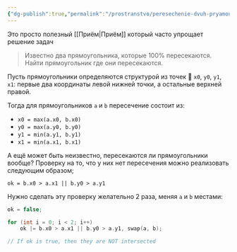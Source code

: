 ```yaml
---
{"dg-publish":true,"permalink":"/prostranstvo/peresechenie-dvuh-pryamougolnikov/"}
---
```



Это просто полезный [[Приём\|Приём]] который часто упрощает решение задач

> Известно два прямоугольника, которые 100% пересекаются.  Найти прямоугольник где они пересекаются.

Пусть прямоугольники определяются структурой из точек 📐 `x0`,  `y0`, `y1`, `x1`: первые два координаты левой нижней точки, а остальные верхней правой.

Тогда для прямоугольников `a` и `b` пересечение состоит из:
- `x0 = max(a.x0, b.x0)`
- `y0 = max(a.y0, b.y0)`
- `y1 = min(a.y1, b.y1)`
- `x1 = min(a.x1, b.x1)`
<style> .container {font-family: sans-serif; text-align: center;} .button-wrapper button {z-index: 1;height: 40px; width: 100px; margin: 10px;padding: 5px;} .excalidraw .App-menu_top .buttonList { display: flex;} .excalidraw-wrapper { height: 800px; margin: 50px; position: relative;} :root[dir="ltr"] .excalidraw .layer-ui__wrapper .zen-mode-transition.App-menu_bottom--transition-left {transform: none;} </style><script src="https://cdn.jsdelivr.net/npm/react@17/umd/react.production.min.js"></script><script src="https://cdn.jsdelivr.net/npm/react-dom@17/umd/react-dom.production.min.js"></script><script type="text/javascript" src="https://cdn.jsdelivr.net/npm/@excalidraw/excalidraw@0/dist/excalidraw.production.min.js"></script><div id="Drawing_2024-03-21_1843.02.excalidraw.md1"></div><script>(function(){const InitialData={"type":"excalidraw","version":2,"source":"https://github.com/zsviczian/obsidian-excalidraw-plugin/releases/tag/2.0.26","elements":[{"type":"rectangle","version":133,"versionNonce":1630437835,"isDeleted":false,"id":"XmC07Wv0UzwSMkQ56bQ8d","fillStyle":"solid","strokeWidth":2,"strokeStyle":"solid","roughness":0,"opacity":100,"angle":0,"x":-145.80656484679295,"y":-35.42424170186388,"strokeColor":"#1971c2","backgroundColor":"transparent","width":131.07854028213407,"height":331.85760595397113,"seed":1761408587,"groupIds":[],"frameId":null,"roundness":null,"boundElements":[],"updated":1712006145261,"link":null,"locked":false},{"type":"rectangle","version":255,"versionNonce":1414088156,"isDeleted":false,"id":"mL0jsSdReT7NBnoCFgm9X","fillStyle":"solid","strokeWidth":2,"strokeStyle":"solid","roughness":0,"opacity":100,"angle":0,"x":-52.50758553173941,"y":-123.90961915374265,"strokeColor":"#f08c00","backgroundColor":"transparent","width":226.68893665036936,"height":243.69055737258208,"seed":1780668395,"groupIds":[],"frameId":null,"roundness":null,"boundElements":[],"updated":1711751742273,"link":null,"locked":false},{"type":"freedraw","version":23,"versionNonce":1681626596,"isDeleted":false,"id":"Bogo37x5PsysW95vnspVE","fillStyle":"solid","strokeWidth":0.5,"strokeStyle":"solid","roughness":0,"opacity":100,"angle":0,"x":-54.93725498782342,"y":216.91195366117898,"strokeColor":"#f08c00","backgroundColor":"transparent","width":0.0001,"height":0.0001,"seed":998589835,"groupIds":[],"frameId":null,"roundness":null,"boundElements":[],"updated":1711751742273,"link":null,"locked":false,"points":[[0,0],[0.0001,0.0001]],"lastCommittedPoint":null,"simulatePressure":false,"pressures":[1,0]},{"type":"freedraw","version":29,"versionNonce":729584996,"isDeleted":false,"id":"paRH2u7s3iYmghTinCo0Q","fillStyle":"solid","strokeWidth":0.5,"strokeStyle":"solid","roughness":0,"opacity":100,"angle":0,"x":-165.57206255616006,"y":333.4283661994996,"strokeColor":"#1971c2","backgroundColor":"transparent","width":0.5108986508193425,"height":20.818976776091176,"seed":1979191013,"groupIds":[],"frameId":null,"roundness":null,"boundElements":[],"updated":1711751742273,"link":null,"locked":false,"points":[[0,0],[0,1.298207141378498],[-0.25545517213612356,6.787675220155506],[-0.30954908526905456,11.65748384265521],[-0.5108986508193425,16.078357421272585],[-0.5108986508193425,19.48115221627461],[-0.5108986508193425,20.818976776091176],[-0.5108986508193425,20.691237496570125]],"lastCommittedPoint":null,"simulatePressure":false,"pressures":[1,1,1,1,1,1,1,0]},{"type":"freedraw","version":30,"versionNonce":1212998364,"isDeleted":false,"id":"cdv2dr_jdrU679mT7p51t","fillStyle":"solid","strokeWidth":0.5,"strokeStyle":"solid","roughness":0,"opacity":100,"angle":0,"x":-168.63743107417045,"y":328.5748816372536,"strokeColor":"#1971c2","backgroundColor":"transparent","width":17.114970327740394,"height":26.438826854745457,"seed":1739363653,"groupIds":[],"frameId":null,"roundness":null,"boundElements":[],"updated":1711751742273,"link":null,"locked":false,"points":[[0,0],[4.331348503186007,-6.241590969548611],[8.230156183460934,-11.117947925674343],[11.928362679171386,-16.123868339974024],[14.432772874481316,-20.435805711339754],[16.42284654381814,-24.506577310017747],[17.114970327740394,-26.250351780842152],[17.114970327740394,-26.438826854745457],[17.114970327740394,-26.311110962130215]],"lastCommittedPoint":null,"simulatePressure":false,"pressures":[1,1,1,1,1,1,1,1,0]},{"type":"freedraw","version":32,"versionNonce":1502365924,"isDeleted":false,"id":"eFGouFWzfv3SM-a6SF6Kb","fillStyle":"solid","strokeWidth":0.5,"strokeStyle":"solid","roughness":0,"opacity":100,"angle":0,"x":-178.59987875770423,"y":314.2698129619346,"strokeColor":"#1971c2","backgroundColor":"transparent","width":16.604071676921023,"height":28.354658791596194,"seed":8762117,"groupIds":[],"frameId":null,"roundness":null,"boundElements":[],"updated":1711751742273,"link":null,"locked":false,"points":[[0,0],[0.9471462983009644,2.1497711556438617],[4.089481123324077,8.603902325171816],[7.065944318906986,13.963058564789094],[10.090163576148939,18.009040043311074],[11.807113266012038,20.804289799243975],[13.414191272391122,23.183486500860226],[14.513457699517431,25.19522813842775],[15.815792629770925,27.52250590915105],[16.604071676921023,28.354658791596194],[16.604071676921023,28.354658791596194]],"lastCommittedPoint":null,"simulatePressure":false,"pressures":[1,1,1,1,1,1,1,1,1,1,0]},{"type":"freedraw","version":46,"versionNonce":182724444,"isDeleted":false,"id":"E7fhbC_HGFr4Kf7c15P07","fillStyle":"solid","strokeWidth":0.5,"strokeStyle":"solid","roughness":0,"opacity":100,"angle":0,"x":-140.2827722825743,"y":351.82057730756196,"strokeColor":"#1971c2","backgroundColor":"transparent","width":16.859526849057147,"height":25.800200617857968,"seed":825291653,"groupIds":[],"frameId":null,"roundness":null,"boundElements":[],"updated":1711751742273,"link":null,"locked":false,"points":[[0,0],[0,1.3197230947214393],[-0.25545517213612356,6.501325945447547],[-0.25545517213612356,10.77271042214295],[0.39094721093232465,14.320597580775257],[1.3375556103997042,15.995661322337014],[3.381150213677188,16.604095063826776],[5.976254829708864,16.604095063826776],[8.652091044588303,14.33818453394258],[10.217891162217029,11.445972666531475],[11.02090396002589,8.027695739884734],[11.49513194253899,4.423446138256168],[11.750575421222209,0.6753670659111322],[11.750575421222209,-2.740524396343176],[11.750575421222209,-5.333851607533461],[11.750575421222209,-7.057466565551749],[11.148935575869473,-8.26507283383171],[8.869261851917429,-9.196105554031192],[6.416957682746812,-9.196105554031192],[3.046483591570791,-9.183523398706711],[-0.3628127632457847,-7.81146040878798],[-3.693821450871525,-6.0131944474319425],[-4.981223841766877,-5.364394906518214],[-5.108951427834938,-5.108963121287843],[-5.108951427834938,-5.108963121287843]],"lastCommittedPoint":null,"simulatePressure":false,"pressures":[1,1,1,1,1,1,1,1,1,1,1,1,1,1,1,1,1,1,1,1,1,1,1,1,0]},{"type":"freedraw","version":47,"versionNonce":176592092,"isDeleted":false,"id":"Qg6n-YaBJ5DZXL50g1-tJ","fillStyle":"solid","strokeWidth":0.5,"strokeStyle":"solid","roughness":0,"opacity":100,"angle":0,"x":-45.031970268620526,"y":113.36587306696315,"strokeColor":"#2f9e44","backgroundColor":"transparent","width":22.11811868653411,"height":16.655750323246664,"seed":1769560773,"groupIds":[],"frameId":null,"roundness":null,"boundElements":[],"updated":1711751742273,"link":null,"locked":false,"points":[[0,0],[0.615022428266208,-0.4836573399303461],[2.0418054323531365,-1.5832758108207372],[3.204349776836793,-2.2449833263355714],[4.658855253929474,-3.0228030361962794],[5.820555175902534,-3.8952964465657516],[7.243694045951003,-5.010786781344692],[8.6221359108753,-6.4666039827256725],[9.896160423311713,-7.642146695078807],[10.970577391312936,-8.642361059745681],[11.916564254073393,-9.377123419842604],[12.708038193947715,-9.980672359724494],[13.532424116043423,-10.627549192504631],[14.356330438946216,-11.222186605502827],[15.09075257055585,-11.845698349397438],[15.657831476084326,-12.408346086314467],[16.285290690259075,-12.882501623431367],[16.748677790796627,-13.16680146636898],[17.11719033304376,-13.44576423110854],[18.03050296361009,-14.058888758295097],[18.48659359779392,-14.327529892541008],[18.94284409837539,-14.644590049579165],[19.399553702457766,-14.832650321138829],[19.764901709859345,-15.108464947586441],[20.013764501320587,-15.267773862401711],[20.322118088395086,-15.402094429524666],[20.59760478377062,-15.670735563770577],[20.876788901983822,-15.849826920508917],[21.242555021502305,-16.138373470829947],[21.521960493189162,-16.328237363286036],[21.886644440169782,-16.566200545739093],[22.073343797780325,-16.655750323246664],[22.11811868653411,-16.655750323246664],[22.11811868653411,-16.655750323246664]],"lastCommittedPoint":null,"simulatePressure":false,"pressures":[1,1,1,1,1,1,1,1,1,1,1,1,1,1,1,1,1,1,1,1,1,1,1,1,1,1,1,1,1,1,1,1,1,0]},{"type":"freedraw","version":53,"versionNonce":914274020,"isDeleted":false,"id":"mOiiyyFfCdxkwbEZF2Z4y","fillStyle":"solid","strokeWidth":0.5,"strokeStyle":"solid","roughness":0,"opacity":100,"angle":0,"x":-44.40514232175953,"y":95.90419934097874,"strokeColor":"#2f9e44","backgroundColor":"transparent","width":19.92421882295141,"height":18.446688485460484,"seed":1449615589,"groupIds":[],"frameId":null,"roundness":null,"boundElements":[],"updated":1711751742273,"link":null,"locked":false,"points":[[0,0],[0.9015112111099413,-0.9910650877559135],[1.8674157873607058,-2.046511243237447],[2.552185055519402,-2.7984899846184277],[3.451687688812868,-3.5615609945124476],[4.029617013688707,-4.1639375808116625],[4.746884251090286,-5.015082678388893],[5.4693491959843,-5.648448750999435],[6.0283405014476585,-6.103543294551827],[6.649983038231433,-6.649983038231426],[7.319671576212961,-7.352845903292007],[8.225941887006428,-8.094716169376198],[9.19456419201704,-8.875815189957677],[10.111803797171497,-9.459803041390145],[10.881540006105482,-10.007669285233277],[11.523399493482835,-10.46291139776811],[12.083280311979209,-10.913603466677856],[12.542990485371092,-11.196583387050367],[12.993744041356862,-11.650538370127293],[13.452191680121253,-12.198519389845643],[13.91016381883113,-12.746049504339894],[14.402999129641252,-13.328438691795995],[14.911419364651856,-14.019610814136996],[15.425451320133384,-14.619527917395644],[15.825264883210309,-15.019341480472562],[16.192371420985907,-15.386452117386554],[16.468833711300867,-15.581185786262992],[16.837362650101596,-15.941901767271489],[17.204096166282703,-16.3196865605816],[17.48284577582541,-16.497826917210915],[17.819860538599485,-16.71563053700801],[18.017648065584652,-16.943083528600994],[18.202047806552244,-17.013941235000146],[18.339643585257576,-17.103482814230915],[18.509741432344192,-17.345627117852956],[18.78961010667036,-17.53595011380996],[19.069946082774237,-17.812699343812994],[19.789898255828454,-18.411173550354476],[19.92421882295141,-18.446688485460484],[19.879443934197624,-18.446688485460484]],"lastCommittedPoint":null,"simulatePressure":false,"pressures":[1,1,1,1,1,1,1,1,1,1,1,1,1,1,1,1,1,1,1,1,1,1,1,1,1,1,1,1,1,1,1,1,1,1,1,1,1,1,1,0]},{"type":"freedraw","version":50,"versionNonce":2132253020,"isDeleted":false,"id":"gmR9LPlQxBtZckWeVesL3","fillStyle":"solid","strokeWidth":0.5,"strokeStyle":"solid","roughness":0,"opacity":100,"angle":0,"x":-42.88284119465322,"y":77.90524334650252,"strokeColor":"#2f9e44","backgroundColor":"transparent","width":19.700348478320883,"height":17.1930325917385,"seed":1502630725,"groupIds":[],"frameId":null,"roundness":null,"boundElements":[],"updated":1711751742273,"link":null,"locked":false,"points":[[0,0],[0.8297803882313843,-1.5178043722804517],[2.0092705708646434,-2.9476658293065157],[3.1592100647653254,-4.054679145872242],[4.027669922948249,-4.774545237020035],[5.05940666191858,-5.641463819164201],[6.481561738750813,-6.750206972135132],[7.8614669960842605,-7.6021636991157635],[8.88318134166422,-8.518985192153323],[9.696417607309293,-9.146464902020071],[10.160931970907114,-9.581531055345337],[10.715594586219055,-9.909675282619716],[11.361487625782956,-10.337182624733586],[12.096545123844741,-10.883810928779624],[12.915278334085514,-11.427504249730575],[13.584925880683038,-11.793983619330817],[14.224243902251793,-12.150920194733601],[14.679252363897767,-12.44058171069969],[15.04766242768487,-12.894774443803868],[15.593679960109164,-13.265459529403515],[15.981462551979241,-13.653242121273593],[16.4165000113357,-14.088279580630058],[16.69518813380239,-14.546063158973489],[16.97237597161432,-14.864812161032845],[17.249658089609476,-15.100533114780575],[17.461673725984404,-15.467750329292997],[17.768199097332072,-15.708619800872349],[18.07601979641445,-16.022679388601],[18.36032373849047,-16.29756351063159],[18.72704905639477,-16.65575032324667],[19.09392604241991,-16.834845779123413],[19.311852636369032,-17.07318198317096],[19.431707344074972,-17.14131376253347],[19.536579700925365,-17.1930325917385],[19.62464968947019,-17.1930325917385],[19.700348478320883,-17.1930325917385],[19.700348478320883,-17.1930325917385]],"lastCommittedPoint":null,"simulatePressure":false,"pressures":[1,1,1,1,1,1,1,1,1,1,1,1,1,1,1,1,1,1,1,1,1,1,1,1,1,1,1,1,1,1,1,1,1,1,1,1,0]},{"type":"freedraw","version":42,"versionNonce":1389247076,"isDeleted":false,"id":"cwPfiGdaXbgY9cz_h06cB","fillStyle":"solid","strokeWidth":0.5,"strokeStyle":"solid","roughness":0,"opacity":100,"angle":0,"x":-42.417395170649485,"y":55.95658514180957,"strokeColor":"#2f9e44","backgroundColor":"transparent","width":19.706106092856444,"height":21.184057445351414,"seed":628989733,"groupIds":[],"frameId":null,"roundness":null,"boundElements":[],"updated":1711751742273,"link":null,"locked":false,"points":[[0,0],[0.49657232428438647,-1.696929779588345],[1.5029581282945799,-3.428189912554757],[3.0176432166394704,-5.337248801360943],[4.733123500615093,-7.624560142251539],[6.0145065178051595,-9.015132755602366],[7.644579738337413,-10.632847564389323],[8.971092221567261,-11.804950778033572],[9.981563131441135,-12.937452949661804],[10.84857208223795,-13.512756990899362],[11.58819531864205,-14.0988085977215],[12.424649739461614,-14.779577958796182],[13.337542032301442,-15.3081416878332],[14.348979449871777,-16.178823367876532],[15.505122399755265,-17.05344839932141],[16.425031538471345,-17.92968427692705],[17.142618399396298,-18.550169331281523],[18.015774339142553,-19.283825993506184],[18.312221579799072,-19.70609964947181],[18.59346887608268,-20.001052024891123],[18.761377036495404,-20.128373305437407],[18.87524452990702,-20.28280834856156],[19.06854606919792,-20.550646961403004],[19.16329604037368,-20.71162848332446],[19.308014459456132,-20.85632112886836],[19.53577521981795,-20.97292061736863],[19.706106092856444,-21.09940425791129],[19.706106092856444,-21.184057445351414],[19.706106092856444,-21.11368279828025]],"lastCommittedPoint":null,"simulatePressure":false,"pressures":[1,1,1,1,1,1,1,1,1,1,1,1,1,1,1,1,1,1,1,1,1,1,1,1,1,1,1,1,0]},{"type":"freedraw","version":42,"versionNonce":873729500,"isDeleted":false,"id":"MICa-0ZknZhrMVE73ngSV","fillStyle":"solid","strokeWidth":0.5,"strokeStyle":"solid","roughness":0,"opacity":100,"angle":0,"x":-43.12118030166906,"y":31.88698675177008,"strokeColor":"#2f9e44","backgroundColor":"transparent","width":20.9729206173686,"height":21.16046177078863,"seed":175235173,"groupIds":[],"frameId":null,"roundness":null,"boundElements":[],"updated":1711751742273,"link":null,"locked":false,"points":[[0,0],[1.4073189700380766,-1.6888111149381189],[2.8399346681846964,-3.402957618292646],[4.279831390977932,-4.983597191843586],[5.863615336234673,-6.708143318011935],[7.296959136845956,-8.28223641276557],[8.590165764855968,-9.647821580470747],[9.468534402778445,-10.683853397223515],[10.342643963451877,-11.927697255483281],[11.355853311799038,-12.926937345924358],[12.23324255525577,-14.050405892283038],[13.230343441995345,-14.919438065857747],[14.229190485973191,-15.91827866645096],[14.984844863369162,-16.782439641235555],[15.854502045254264,-17.498789372309048],[16.81002377089237,-18.358349770458517],[17.668082860420014,-19.00825531909308],[18.24638951890124,-19.513210486798044],[18.7207966000136,-20.08959701665563],[19.143070255979197,-20.386005597004285],[19.485677904218377,-20.61173024781891],[19.572012815050343,-20.832158436456965],[19.846861830383418,-20.911682689721246],[20.057998658366216,-20.9729206173686],[20.26913548634903,-21.16046177078863],[20.425174932249277,-21.113682798280223],[20.872887070785566,-21.022934168967794],[20.9729206173686,-20.9729206173686],[20.9729206173686,-20.9729206173686]],"lastCommittedPoint":null,"simulatePressure":false,"pressures":[1,1,1,1,1,1,1,1,1,1,1,1,1,1,1,1,1,1,1,1,1,1,1,1,1,1,1,1,0]},{"type":"freedraw","version":42,"versionNonce":1365331428,"isDeleted":false,"id":"EVPbBZNBOEKMRNPUkbYig","fillStyle":"solid","strokeWidth":0.5,"strokeStyle":"solid","roughness":0,"opacity":100,"angle":0,"x":-42.55815090817646,"y":12.321649283209936,"strokeColor":"#2f9e44","backgroundColor":"transparent","width":20.691409142314626,"height":19.846861830383432,"seed":1389654437,"groupIds":[],"frameId":null,"roundness":null,"boundElements":[],"updated":1711751742273,"link":null,"locked":false,"points":[[0,0],[0.030792935209035477,-0.2331216563848244],[0.5195623206907101,-1.6456275510605423],[1.3905919435047736,-3.2204551916634756],[2.5483843998568716,-4.674482256978877],[3.6951264515461872,-5.894588686213723],[5.238336403705759,-7.668040101822683],[6.820934766188188,-9.379970080860005],[8.147324825109806,-10.830040908004591],[9.15960632606837,-11.979927331399693],[10.030751929806001,-12.845918227422914],[11.18728792615272,-13.72092986194636],[12.339010714171096,-14.40383842672253],[13.49075283234339,-15.261233847631942],[14.42712481882242,-15.97545726177323],[15.370462104100568,-16.69372712147033],[16.288844160656254,-17.4149093910261],[17.005999314810126,-17.735493550555404],[17.585755734836013,-18.28954730924025],[18.017011468994014,-18.574615532617187],[18.43928512495961,-18.877544818224592],[18.73620917607971,-19.15848927542997],[19.187213884168585,-19.42458817441782],[19.760217637088587,-19.760211193703967],[20.23207313788231,-19.846861830383432],[20.437803966149616,-19.846861830383432],[20.55065340478764,-19.846861830383432],[20.691409142314626,-19.846861830383432],[20.691409142314626,-19.846861830383432]],"lastCommittedPoint":null,"simulatePressure":false,"pressures":[1,1,1,1,1,1,1,1,1,1,1,1,1,1,1,1,1,1,1,1,1,1,1,1,1,1,1,1,0]},{"type":"freedraw","version":31,"versionNonce":1787687516,"isDeleted":false,"id":"jfQFV-QenyZqIh-d6Godp","fillStyle":"solid","strokeWidth":0.5,"strokeStyle":"solid","roughness":0,"opacity":100,"angle":0,"x":-45.232548581497085,"y":-5.413844267345468,"strokeColor":"#2f9e44","backgroundColor":"transparent","width":22.169366938194244,"height":17.59474425641305,"seed":1102664421,"groupIds":[],"frameId":null,"roundness":null,"boundElements":[],"updated":1711751742274,"link":null,"locked":false,"points":[[0,0],[0.511095713269782,-1.8223438182802738],[2.3382398531091155,-4.449621019706413],[4.931463766696837,-7.252725301271553],[7.698349783183502,-9.831393608950677],[9.931092099532279,-11.660876697415418],[12.17259741899558,-13.463864588228034],[13.899411616558297,-14.603209634347152],[15.33653124057038,-15.477293421482003],[16.94026390468194,-16.079285961910998],[18.35666804706669,-16.638507315079565],[19.50604544307501,-16.972416394050654],[20.522476483743674,-17.369509302831304],[21.395194273334212,-17.525233022884052],[21.887849019755635,-17.59474425641305],[22.084017865212672,-17.59474425641305],[22.169366938194244,-17.59474425641305],[22.098985847738433,-17.59474425641305]],"lastCommittedPoint":null,"simulatePressure":false,"pressures":[1,1,1,1,1,1,1,1,1,1,1,1,1,1,1,1,1,0]},{"type":"freedraw","version":31,"versionNonce":1128657252,"isDeleted":false,"id":"c9tfz66PZAd9tdHAdIxOh","fillStyle":"solid","strokeWidth":0.5,"strokeStyle":"solid","roughness":0,"opacity":100,"angle":0,"x":-48.04770843572932,"y":-18.64508978319084,"strokeColor":"#2f9e44","backgroundColor":"transparent","width":12.808965416495127,"height":9.571538349681916,"seed":622163717,"groupIds":[],"frameId":null,"roundness":null,"boundElements":[],"updated":1711751742274,"link":null,"locked":false,"points":[[0,0],[1.3880919102632703,-1.850784918094618],[3.061413128519561,-3.1494233193587036],[4.687330365957067,-4.06326278974106],[6.4272504078837045,-5.145235938998638],[7.5824461802246645,-5.94643215905154],[8.799582209139075,-6.863048728215034],[9.696262946217047,-7.725656847300655],[10.275323480701488,-8.300458304536065],[10.416085661613124,-8.449815960561494],[10.611584395067297,-8.445473119312098],[10.697597136667099,-8.689490539128272],[10.957884102706927,-8.966047051391769],[11.211031798562288,-9.149264693716319],[11.392078020262147,-9.149264693716319],[12.204305314823912,-9.290020431243306],[12.808965416495127,-9.571538349681916],[12.808965416495127,-9.571538349681916]],"lastCommittedPoint":null,"simulatePressure":false,"pressures":[1,1,1,1,1,1,1,1,1,1,1,1,1,1,1,1,1,0]},{"type":"freedraw","version":19,"versionNonce":1874169700,"isDeleted":false,"id":"DphDPsao7k-l8jtYeWpNu","fillStyle":"solid","strokeWidth":0.5,"strokeStyle":"solid","roughness":0,"opacity":100,"angle":0,"x":-166.30024456692314,"y":256.3531601013566,"strokeColor":"#1971c2","backgroundColor":"transparent","width":6.624621746781941,"height":31.20347609081574,"seed":1970735068,"groupIds":[],"frameId":null,"roundness":null,"boundElements":[],"updated":1711751747109,"link":null,"locked":false,"points":[[0,0],[-5.0520890692996545,15.930228500772046],[-5.442110439962846,18.072889705367402],[-5.782714513927175,20.191048219664026],[-6.348596261848115,25.010845669367143],[-6.413495159871559,25.689804704840583],[-6.514211805517675,26.303276661477128],[-6.514211805517675,26.88354262074097],[-6.535197414625912,27.644561408625805],[-6.569416776149808,28.319482150050362],[-6.569416776149808,29.029206011400163],[-6.569416776149808,29.28001490236261],[-6.569416776149808,29.629885825060967],[-6.569416776149808,30.082114108306143],[-6.624621746781941,30.640808804740914],[-6.624621746781941,31.033695898465055],[-6.624621746781941,31.20347609081574],[-6.624621746781941,31.190926548734126]],"lastCommittedPoint":null,"simulatePressure":false,"pressures":[1,1,1,1,1,1,1,1,1,1,1,1,1,1,1,1,1,0]},{"type":"freedraw","version":25,"versionNonce":1626183396,"isDeleted":false,"id":"RqGMbWf20O71jTLPmcHJg","fillStyle":"solid","strokeWidth":0.5,"strokeStyle":"solid","roughness":0,"opacity":100,"angle":0,"x":-174.1393807217972,"y":259.6102666358886,"strokeColor":"#1971c2","backgroundColor":"transparent","width":13.580474580903001,"height":26.664102530797322,"seed":501943644,"groupIds":[],"frameId":null,"roundness":null,"boundElements":[],"updated":1711751747915,"link":null,"locked":false,"points":[[0,0],[0.12557818310065727,1.046774843053356],[0.7563777822398947,2.532252969508704],[1.7798187153433958,4.1947135023567625],[3.0541203448086094,5.814380248331929],[4.592063441694307,7.487820998728296],[6.011255928036547,9.184541326582575],[7.134194816357478,10.446510743933743],[8.573743033965883,12.091294263720783],[9.83399276477121,13.523195498981408],[10.854185120277862,15.028544154914812],[11.763084315640356,16.57250678648404],[12.53986837099933,18.870569026272506],[13.094267009935379,21.228685095708215],[13.427069948900481,22.94042140806698],[13.580474580903001,24.304889703153094],[13.580474580903001,25.08689852255833],[13.580474580903001,25.330929751043357],[13.580474580903001,25.36677908732412],[13.580474580903001,25.6641016455348],[13.580474580903001,26.05703422692659],[13.580474580903001,26.4481523557983],[13.580474580903001,26.664102530797322],[13.580474580903001,26.608895664845704]],"lastCommittedPoint":null,"simulatePressure":false,"pressures":[1,1,1,1,1,1,1,1,1,1,1,1,1,1,1,1,1,1,1,1,1,1,1,0]},{"type":"freedraw","version":44,"versionNonce":2038059236,"isDeleted":false,"id":"kyd0Zp6Nl1W3Euem7vIlC","fillStyle":"solid","strokeWidth":0.5,"strokeStyle":"solid","roughness":0,"opacity":100,"angle":0,"x":-155.53523296485614,"y":279.09769392294373,"strokeColor":"#1971c2","backgroundColor":"transparent","width":5.520517279954078,"height":11.096241425859773,"seed":966733276,"groupIds":[],"frameId":null,"roundness":null,"boundElements":[],"updated":1711751749055,"link":null,"locked":false,"points":[[0,0],[-0.11041120481058897,2.7739744353149263],[-0.11041120481058897,4.071222066008772],[-0.04438080105475706,4.780122095155832],[0.16561554366953146,5.2821088326070935],[0.3559763785318921,5.655673775957439],[0.5643705465184325,5.885512852140721],[0.7960569274261502,5.906957760337434],[1.3817131753046112,5.906957760337434],[2.3389960864736565,5.389732654228794],[3.0758811395861017,4.437225948161313],[3.5927221276124612,3.634767895061998],[3.923121801470927,2.9668623628236332],[4.195592930597684,2.2238162578394167],[4.320835642149547,1.4056851761476423],[4.492799242546653,0.7093245807116091],[4.662316617262121,0.0351670212662043],[4.8307422879543935,-0.6078365400352368],[5.057958241970766,-1.3173632881586173],[5.189286192614958,-1.953568970241463],[5.343330179057006,-2.72554523184084],[5.410106075143489,-3.4094927481980903],[5.410106075143489,-3.8616098393667357],[5.410106075143489,-4.090438078491502],[5.410106075143489,-4.282037188750564],[5.410106075143489,-4.486084757385413],[5.224390036565069,-4.712542583607899],[4.895152825323919,-4.968466310086512],[4.473014634218572,-5.078874987804397],[3.922768008500441,-5.189283665522339],[3.4494334474732113,-5.189283665522339],[2.947805557177702,-5.189283665522339],[2.5478400769512177,-4.972661283879404],[2.3164468387904833,-4.5203117001872215],[2.0425908628935474,-3.900137893852616],[1.920522179705472,-3.265660743139847],[1.8217709803650166,-2.657435030837064],[1.711359775554456,-2.152319752689664],[1.6561554366954852,-1.714824419572608],[1.4619483668254247,-1.0469239415194806],[1.3449111250961607,-0.5016026193690664],[1.3249243493563938,-0.19321644955272177],[1.3249243493563938,-0.22081735543588366]],"lastCommittedPoint":null,"simulatePressure":false,"pressures":[1,1,1,1,1,1,1,1,1,1,1,1,1,1,1,1,1,1,1,1,1,1,1,1,1,1,1,1,1,1,1,1,1,1,1,1,1,1,1,1,1,1,0]},{"type":"text","version":26,"versionNonce":600561701,"isDeleted":false,"id":"4qwzya7s","fillStyle":"solid","strokeWidth":0.5,"strokeStyle":"solid","roughness":0,"opacity":100,"angle":0,"x":166.18248771270422,"y":-154.84487958819423,"strokeColor":"#f08c00","backgroundColor":"transparent","width":17.379989624023438,"height":25,"seed":804225605,"groupIds":[],"frameId":null,"roundness":null,"boundElements":[],"updated":1712006068208,"link":null,"locked":false,"fontSize":20,"fontFamily":1,"text":"X1","rawText":"X1","textAlign":"left","verticalAlign":"top","containerId":null,"originalText":"X1","lineHeight":1.25},{"type":"text","version":3,"versionNonce":283491115,"isDeleted":false,"id":"SxeOj6Sq","fillStyle":"solid","strokeWidth":0.5,"strokeStyle":"solid","roughness":0,"opacity":100,"angle":0,"x":203.29544499958655,"y":-113.90357550718284,"strokeColor":"#f08c00","backgroundColor":"transparent","width":14.79998779296875,"height":25,"seed":196465381,"groupIds":[],"frameId":null,"roundness":null,"boundElements":[],"updated":1712006074338,"link":null,"locked":false,"fontSize":20,"fontFamily":1,"text":"y1","rawText":"y1","textAlign":"left","verticalAlign":"top","containerId":null,"originalText":"y1","lineHeight":1.25},{"type":"text","version":20,"versionNonce":762219211,"isDeleted":false,"id":"Fz2doLpR","fillStyle":"solid","strokeWidth":0.5,"strokeStyle":"solid","roughness":0,"opacity":100,"angle":0,"x":-21.840519620314012,"y":-60.51819464816825,"strokeColor":"#1971c2","backgroundColor":"transparent","width":17.379989624023438,"height":25,"seed":1501997995,"groupIds":[],"frameId":null,"roundness":null,"boundElements":[],"updated":1712006126103,"link":null,"locked":false,"fontSize":20,"fontFamily":1,"text":"X1","rawText":"X1","textAlign":"left","verticalAlign":"top","containerId":null,"originalText":"X1","lineHeight":1.25},{"type":"text","version":33,"versionNonce":984050917,"isDeleted":false,"id":"eGyCAdeZ","fillStyle":"solid","strokeWidth":0.5,"strokeStyle":"solid","roughness":0,"opacity":100,"angle":0,"x":-7.206419475438295,"y":-40.483223362423814,"strokeColor":"#1971c2","backgroundColor":"transparent","width":14.79998779296875,"height":25,"seed":799925957,"groupIds":[],"frameId":null,"roundness":null,"boundElements":[],"updated":1712006133532,"link":null,"locked":false,"fontSize":20,"fontFamily":1,"text":"y1","rawText":"y1","textAlign":"left","verticalAlign":"top","containerId":null,"originalText":"y1","lineHeight":1.25},{"type":"text","version":56,"versionNonce":1786010213,"isDeleted":false,"id":"rTZZKSXw","fillStyle":"solid","strokeWidth":0.5,"strokeStyle":"solid","roughness":0,"opacity":100,"angle":0,"x":-82.23071778437587,"y":110.692007759809,"strokeColor":"#f08c00","backgroundColor":"transparent","width":24.999984741210938,"height":25,"seed":740523813,"groupIds":[],"frameId":null,"roundness":null,"boundElements":[],"updated":1712006189251,"link":null,"locked":false,"fontSize":20,"fontFamily":1,"text":"x0","rawText":"x0","textAlign":"left","verticalAlign":"top","containerId":null,"originalText":"x0","lineHeight":1.25},{"type":"text","version":112,"versionNonce":1072305227,"isDeleted":false,"id":"rDi73XDL","fillStyle":"solid","strokeWidth":0.5,"strokeStyle":"solid","roughness":0,"opacity":100,"angle":0,"x":-56.51137896598773,"y":126.42560130812205,"strokeColor":"#f08c00","backgroundColor":"transparent","width":23.139984130859375,"height":25,"seed":1453708421,"groupIds":[],"frameId":null,"roundness":null,"boundElements":[],"updated":1712006187942,"link":null,"locked":false,"fontSize":20,"fontFamily":1,"text":"y0","rawText":"y0","textAlign":"left","verticalAlign":"top","containerId":null,"originalText":"y0","lineHeight":1.25}],"appState":{"theme":"light","viewBackgroundColor":"#ffffff","currentItemStrokeColor":"#f08c00","currentItemBackgroundColor":"transparent","currentItemFillStyle":"solid","currentItemStrokeWidth":0.5,"currentItemStrokeStyle":"solid","currentItemRoughness":0,"currentItemOpacity":100,"currentItemFontFamily":1,"currentItemFontSize":20,"currentItemTextAlign":"left","currentItemStartArrowhead":null,"currentItemEndArrowhead":"arrow","scrollX":262.5214885866485,"scrollY":-78.09040326088362,"zoom":{"value":1.4261188746530589},"currentItemRoundness":"sharp","gridSize":null,"gridColor":{"Bold":"#C9C9C9FF","Regular":"#EDEDEDFF"},"currentStrokeOptions":null,"previousGridSize":null,"frameRendering":{"enabled":true,"clip":true,"name":true,"outline":true}},"files":{}};InitialData.scrollToContent=true;App=()=>{const e=React.useRef(null),t=React.useRef(null),[n,i]=React.useState({width:void 0,height:void 0});return React.useEffect(()=>{i({width:t.current.getBoundingClientRect().width,height:t.current.getBoundingClientRect().height});const e=()=>{i({width:t.current.getBoundingClientRect().width,height:t.current.getBoundingClientRect().height})};return window.addEventListener("resize",e),()=>window.removeEventListener("resize",e)},[t]),React.createElement(React.Fragment,null,React.createElement("div",{className:"excalidraw-wrapper",ref:t},React.createElement(ExcalidrawLib.Excalidraw,{ref:e,width:n.width,height:n.height,initialData:InitialData,viewModeEnabled:!0,zenModeEnabled:!0,gridModeEnabled:!1})))},excalidrawWrapper=document.getElementById("Drawing_2024-03-21_1843.02.excalidraw.md1");ReactDOM.render(React.createElement(App),excalidrawWrapper);})();</script>

А ещё может быть неизвестно, пересекаются ли прямоугольники вообще?  Проверку на то, что у них нет пересечения можно реализовать следующим образом;

`ok = b.x0 > a.x1 || b.y0 > a.y1`

<div id="Drawing_2024-03-24_1631.42.excalidraw.md2"></div><script>(function(){const InitialData={"type":"excalidraw","version":2,"source":"https://github.com/zsviczian/obsidian-excalidraw-plugin/releases/tag/2.0.25","elements":[{"type":"rectangle","version":88,"versionNonce":639547476,"isDeleted":false,"id":"yDTGKHxOEiZ4yyyQ8IOMw","fillStyle":"solid","strokeWidth":0.5,"strokeStyle":"solid","roughness":1,"opacity":100,"angle":0,"x":-131.33333206176758,"y":-135,"strokeColor":"#f08c00","backgroundColor":"transparent","width":195.66667556762695,"height":131.33334350585938,"seed":152591316,"groupIds":[],"frameId":null,"roundness":null,"boundElements":[],"updated":1711287698652,"link":null,"locked":false},{"type":"rectangle","version":157,"versionNonce":1544316372,"isDeleted":false,"id":"jgc6Gbz4UJQA4JNrnrgVP","fillStyle":"solid","strokeWidth":0.5,"strokeStyle":"solid","roughness":1,"opacity":100,"angle":0,"x":-124.33333206176758,"y":35.333343505859375,"strokeColor":"#1971c2","backgroundColor":"transparent","width":243.00001907348633,"height":143.33334350585938,"seed":1872884564,"groupIds":[],"frameId":null,"roundness":null,"boundElements":[{"type":"text","id":"37z5gUSn"}],"updated":1711287706677,"link":null,"locked":false},{"id":"37z5gUSn","type":"text","x":-9.945352554321289,"y":89.50001525878906,"width":14.22406005859375,"height":35,"angle":0,"strokeColor":"#1971c2","backgroundColor":"transparent","fillStyle":"solid","strokeWidth":0.5,"strokeStyle":"solid","roughness":1,"opacity":100,"groupIds":[],"frameId":null,"roundness":null,"seed":719671020,"version":2,"versionNonce":765722836,"isDeleted":false,"boundElements":null,"updated":1711287708615,"link":null,"locked":false,"text":"b","rawText":"b","fontSize":28,"fontFamily":1,"textAlign":"center","verticalAlign":"middle","baseline":27,"containerId":"jgc6Gbz4UJQA4JNrnrgVP","originalText":"b","lineHeight":1.25},{"type":"rectangle","version":151,"versionNonce":1627102676,"isDeleted":false,"id":"NxZjndWv7C3XgebtPTOwM","fillStyle":"solid","strokeWidth":0.5,"strokeStyle":"solid","roughness":1,"opacity":100,"angle":0,"x":125.78587481123418,"y":-143.37711029309207,"strokeColor":"#1971c2","backgroundColor":"transparent","width":209.52928749630232,"height":164.7805611137229,"seed":565823060,"groupIds":[],"frameId":null,"roundness":null,"boundElements":[{"type":"text","id":"xTjUVQSL"}],"updated":1711287722538,"link":null,"locked":false},{"id":"xTjUVQSL","type":"text","x":223.43848853008848,"y":-78.48682973623062,"width":14.22406005859375,"height":35,"angle":0,"strokeColor":"#1971c2","backgroundColor":"transparent","fillStyle":"solid","strokeWidth":0.5,"strokeStyle":"solid","roughness":1,"opacity":100,"groupIds":[],"frameId":null,"roundness":null,"seed":1940541908,"version":34,"versionNonce":1559282516,"isDeleted":false,"boundElements":null,"updated":1711287722538,"link":null,"locked":false,"text":"b","rawText":"b","fontSize":28,"fontFamily":1,"textAlign":"center","verticalAlign":"middle","baseline":27,"containerId":"NxZjndWv7C3XgebtPTOwM","originalText":"b","lineHeight":1.25},{"type":"text","version":61,"versionNonce":696253164,"isDeleted":false,"id":"3pbf6BXo","fillStyle":"solid","strokeWidth":0.5,"strokeStyle":"solid","roughness":1,"opacity":100,"angle":0,"x":-72.29307340817962,"y":-183.5576290298054,"strokeColor":"#1e1e1e","backgroundColor":"transparent","width":336.2796630859375,"height":25,"seed":1250478572,"groupIds":[],"frameId":null,"roundness":null,"boundElements":[],"updated":1711287698653,"link":null,"locked":false,"fontSize":20,"fontFamily":1,"text":"Blue dont intersected with orange","rawText":"Blue dont intersected with orange","textAlign":"left","verticalAlign":"top","containerId":null,"originalText":"Blue dont intersected with orange","lineHeight":1.25,"baseline":19},{"id":"Cm7S8njh","type":"text","x":-58.09170845079797,"y":-126.09394375197706,"width":46.86748585855986,"height":87.83274425325564,"angle":0,"strokeColor":"#f08c00","backgroundColor":"transparent","fillStyle":"solid","strokeWidth":0.5,"strokeStyle":"solid","roughness":1,"opacity":100,"groupIds":[],"frameId":null,"roundness":null,"seed":1367219668,"version":71,"versionNonce":24911700,"isDeleted":false,"boundElements":null,"updated":1711287698653,"link":null,"locked":false,"text":"a","rawText":"a","fontSize":70.26619540260448,"fontFamily":1,"textAlign":"left","verticalAlign":"top","baseline":66.00000000000004,"containerId":null,"originalText":"a","lineHeight":1.25},{"id":"citDK5tt","type":"text","x":-38.49998664855957,"y":-81.83332824707031,"width":9.999984741210938,"height":25,"angle":0,"strokeColor":"#f08c00","backgroundColor":"transparent","fillStyle":"solid","strokeWidth":0.5,"strokeStyle":"solid","roughness":1,"opacity":100,"groupIds":[],"frameId":null,"roundness":null,"seed":1918769772,"version":3,"versionNonce":1518773996,"isDeleted":true,"boundElements":null,"updated":1711287698652,"link":null,"locked":false,"text":"","rawText":"","fontSize":20,"fontFamily":1,"textAlign":"center","verticalAlign":"middle","baseline":19,"containerId":"yDTGKHxOEiZ4yyyQ8IOMw","originalText":"","lineHeight":1.25},{"id":"9cvqJ32r","type":"text","x":-38.49998664855957,"y":-81.83332824707031,"width":9.999984741210938,"height":25,"angle":0,"strokeColor":"#f08c00","backgroundColor":"transparent","fillStyle":"solid","strokeWidth":0.5,"strokeStyle":"solid","roughness":1,"opacity":100,"groupIds":[],"frameId":null,"roundness":null,"seed":1551685332,"version":3,"versionNonce":1942785492,"isDeleted":true,"boundElements":null,"updated":1711287698652,"link":null,"locked":false,"text":"","rawText":"","fontSize":20,"fontFamily":1,"textAlign":"center","verticalAlign":"middle","baseline":19,"containerId":"yDTGKHxOEiZ4yyyQ8IOMw","originalText":"","lineHeight":1.25},{"id":"hnISTGQ7","type":"text","x":-38.49998664855957,"y":-81.83332824707031,"width":9.999984741210938,"height":25,"angle":0,"strokeColor":"#f08c00","backgroundColor":"transparent","fillStyle":"solid","strokeWidth":0.5,"strokeStyle":"solid","roughness":1,"opacity":100,"groupIds":[],"frameId":null,"roundness":null,"seed":1876927468,"version":3,"versionNonce":1735059820,"isDeleted":true,"boundElements":null,"updated":1711287698652,"link":null,"locked":false,"text":"","rawText":"","fontSize":20,"fontFamily":1,"textAlign":"center","verticalAlign":"middle","baseline":19,"containerId":"yDTGKHxOEiZ4yyyQ8IOMw","originalText":"","lineHeight":1.25},{"id":"r8jV2Id6","type":"text","x":-38.49998664855957,"y":-81.83332824707031,"width":9.999984741210938,"height":25,"angle":0,"strokeColor":"#f08c00","backgroundColor":"transparent","fillStyle":"solid","strokeWidth":0.5,"strokeStyle":"solid","roughness":1,"opacity":100,"groupIds":[],"frameId":null,"roundness":null,"seed":637912940,"version":3,"versionNonce":1210299220,"isDeleted":true,"boundElements":null,"updated":1711287698652,"link":null,"locked":false,"text":"","rawText":"","fontSize":20,"fontFamily":1,"textAlign":"center","verticalAlign":"middle","baseline":19,"containerId":"yDTGKHxOEiZ4yyyQ8IOMw","originalText":"","lineHeight":1.25},{"id":"ZPesAEFq","type":"text","x":-38.49998664855957,"y":-81.83332824707031,"width":9.999984741210938,"height":25,"angle":0,"strokeColor":"#f08c00","backgroundColor":"transparent","fillStyle":"solid","strokeWidth":0.5,"strokeStyle":"solid","roughness":1,"opacity":100,"groupIds":[],"frameId":null,"roundness":null,"seed":2004939628,"version":3,"versionNonce":61004780,"isDeleted":true,"boundElements":null,"updated":1711287698652,"link":null,"locked":false,"text":"","rawText":"","fontSize":20,"fontFamily":1,"textAlign":"center","verticalAlign":"middle","baseline":19,"containerId":"yDTGKHxOEiZ4yyyQ8IOMw","originalText":"","lineHeight":1.25},{"type":"text","version":23,"versionNonce":561653972,"isDeleted":true,"id":"zcEDAvwh","fillStyle":"solid","strokeWidth":0.5,"strokeStyle":"solid","roughness":1,"opacity":100,"angle":0,"x":-38.49998664855957,"y":-81.83332824707031,"strokeColor":"#1e1e1e","backgroundColor":"transparent","width":9.999984741210938,"height":25,"seed":1577128940,"groupIds":[],"frameId":null,"roundness":null,"boundElements":[],"updated":1711287698652,"link":null,"locked":false,"fontSize":20,"fontFamily":1,"text":"","rawText":"","textAlign":"center","verticalAlign":"middle","containerId":"yDTGKHxOEiZ4yyyQ8IOMw","originalText":"","lineHeight":1.25,"baseline":19},{"id":"pcrsnBwH","type":"text","x":-9.833353042602539,"y":89.50001525878906,"width":14.00006103515625,"height":35,"angle":0,"strokeColor":"#f08c00","backgroundColor":"transparent","fillStyle":"solid","strokeWidth":0.5,"strokeStyle":"solid","roughness":1,"opacity":100,"groupIds":[],"frameId":null,"roundness":null,"seed":1024033644,"version":14,"versionNonce":180337772,"isDeleted":true,"boundElements":null,"updated":1711287702743,"link":null,"locked":false,"text":"","rawText":"","fontSize":28,"fontFamily":1,"textAlign":"center","verticalAlign":"middle","baseline":27,"containerId":"jgc6Gbz4UJQA4JNrnrgVP","originalText":"","lineHeight":1.25},{"id":"EfI6SvWo","type":"text","x":-9.833353042602539,"y":89.50001525878906,"width":14.00006103515625,"height":35,"angle":0,"strokeColor":"#f08c00","backgroundColor":"transparent","fillStyle":"solid","strokeWidth":0.5,"strokeStyle":"solid","roughness":1,"opacity":100,"groupIds":[],"frameId":null,"roundness":null,"seed":1866259924,"version":5,"versionNonce":16109804,"isDeleted":true,"boundElements":null,"updated":1711287698652,"link":null,"locked":false,"text":"","rawText":"","fontSize":28,"fontFamily":1,"textAlign":"center","verticalAlign":"middle","baseline":27,"containerId":"jgc6Gbz4UJQA4JNrnrgVP","originalText":"","lineHeight":1.25},{"id":"CUF1zhvn","type":"text","x":206.83908550564928,"y":-75.14454922899898,"width":14.00006103515625,"height":35,"angle":0,"strokeColor":"#1971c2","backgroundColor":"transparent","fillStyle":"solid","strokeWidth":0.5,"strokeStyle":"solid","roughness":1,"opacity":100,"groupIds":[],"frameId":null,"roundness":null,"seed":2025879788,"version":2,"versionNonce":526711892,"isDeleted":true,"boundElements":null,"updated":1711287710915,"link":null,"locked":false,"text":"","rawText":"","fontSize":28,"fontFamily":1,"textAlign":"center","verticalAlign":"middle","baseline":27,"containerId":"NxZjndWv7C3XgebtPTOwM","originalText":"","lineHeight":1.25},{"id":"3sNMTDFJ","type":"text","x":208.83912365262194,"y":-70.14454922899898,"width":9.999984741210938,"height":25,"angle":0,"strokeColor":"#f08c00","backgroundColor":"transparent","fillStyle":"solid","strokeWidth":0.5,"strokeStyle":"solid","roughness":1,"opacity":100,"groupIds":[],"frameId":null,"roundness":null,"seed":903136620,"version":3,"versionNonce":174379884,"isDeleted":true,"boundElements":null,"updated":1711287698652,"link":null,"locked":false,"text":"","rawText":"","fontSize":20,"fontFamily":1,"textAlign":"center","verticalAlign":"middle","baseline":19,"containerId":"NxZjndWv7C3XgebtPTOwM","originalText":"","lineHeight":1.25},{"id":"dykOH1Cw","type":"text","x":208.83912365262194,"y":-70.14454922899898,"width":9.999984741210938,"height":25,"angle":0,"strokeColor":"#f08c00","backgroundColor":"transparent","fillStyle":"solid","strokeWidth":0.5,"strokeStyle":"solid","roughness":1,"opacity":100,"groupIds":[],"frameId":null,"roundness":null,"seed":477440852,"version":3,"versionNonce":1502964052,"isDeleted":true,"boundElements":null,"updated":1711287698652,"link":null,"locked":false,"text":"","rawText":"","fontSize":20,"fontFamily":1,"textAlign":"center","verticalAlign":"middle","baseline":19,"containerId":"NxZjndWv7C3XgebtPTOwM","originalText":"","lineHeight":1.25},{"id":"5zTN4QLl","type":"text","x":208.83912365262194,"y":-70.14454922899898,"width":9.999984741210938,"height":25,"angle":0,"strokeColor":"#f08c00","backgroundColor":"transparent","fillStyle":"solid","strokeWidth":0.5,"strokeStyle":"solid","roughness":1,"opacity":100,"groupIds":[],"frameId":null,"roundness":null,"seed":1682119124,"version":3,"versionNonce":1137673708,"isDeleted":true,"boundElements":null,"updated":1711287698652,"link":null,"locked":false,"text":"","rawText":"","fontSize":20,"fontFamily":1,"textAlign":"center","verticalAlign":"middle","baseline":19,"containerId":"NxZjndWv7C3XgebtPTOwM","originalText":"","lineHeight":1.25},{"id":"i2SXg5qI","type":"text","x":208.83912365262194,"y":-70.14454922899898,"width":9.999984741210938,"height":25,"angle":0,"strokeColor":"#f08c00","backgroundColor":"transparent","fillStyle":"solid","strokeWidth":0.5,"strokeStyle":"solid","roughness":1,"opacity":100,"groupIds":[],"frameId":null,"roundness":null,"seed":1394887020,"version":3,"versionNonce":1195712212,"isDeleted":true,"boundElements":null,"updated":1711287698653,"link":null,"locked":false,"text":"","rawText":"","fontSize":20,"fontFamily":1,"textAlign":"center","verticalAlign":"middle","baseline":19,"containerId":"NxZjndWv7C3XgebtPTOwM","originalText":"","lineHeight":1.25},{"id":"ZUpfTjTM","type":"text","x":208.83912365262194,"y":-70.14454922899898,"width":9.999984741210938,"height":25,"angle":0,"strokeColor":"#f08c00","backgroundColor":"transparent","fillStyle":"solid","strokeWidth":0.5,"strokeStyle":"solid","roughness":1,"opacity":100,"groupIds":[],"frameId":null,"roundness":null,"seed":1884022612,"version":3,"versionNonce":306178156,"isDeleted":true,"boundElements":null,"updated":1711287698653,"link":null,"locked":false,"text":"","rawText":"","fontSize":20,"fontFamily":1,"textAlign":"center","verticalAlign":"middle","baseline":19,"containerId":"NxZjndWv7C3XgebtPTOwM","originalText":"","lineHeight":1.25},{"type":"text","version":5,"versionNonce":543302740,"isDeleted":true,"id":"MP4jRow3","fillStyle":"solid","strokeWidth":0.5,"strokeStyle":"solid","roughness":1,"opacity":100,"angle":0,"x":208.83912365262194,"y":-70.14454922899898,"strokeColor":"#f08c00","backgroundColor":"transparent","width":9.999984741210938,"height":25,"seed":1924441172,"groupIds":[],"frameId":null,"roundness":null,"boundElements":[],"updated":1711287698653,"link":null,"locked":false,"fontSize":20,"fontFamily":1,"text":"","rawText":"","textAlign":"center","verticalAlign":"middle","containerId":"NxZjndWv7C3XgebtPTOwM","originalText":"","lineHeight":1.25,"baseline":19},{"id":"hGYS6gTh","type":"text","x":74.96855736066487,"y":168.55452899095667,"width":9.999984741210938,"height":25,"angle":0,"strokeColor":"#f08c00","backgroundColor":"transparent","fillStyle":"solid","strokeWidth":0.5,"strokeStyle":"solid","roughness":1,"opacity":100,"groupIds":[],"frameId":null,"roundness":null,"seed":340366164,"version":3,"versionNonce":717388244,"isDeleted":true,"boundElements":null,"updated":1711287698653,"link":null,"locked":false,"text":"","rawText":"","fontSize":20,"fontFamily":1,"textAlign":"left","verticalAlign":"top","baseline":19,"containerId":null,"originalText":"","lineHeight":1.25},{"id":"f4QFBxeY","type":"text","x":90.22481611768825,"y":-39.39411634466717,"width":9.999984741210938,"height":25,"angle":0,"strokeColor":"#f08c00","backgroundColor":"transparent","fillStyle":"solid","strokeWidth":0.5,"strokeStyle":"solid","roughness":1,"opacity":100,"groupIds":[],"frameId":null,"roundness":null,"seed":316624876,"version":3,"versionNonce":874102124,"isDeleted":true,"boundElements":null,"updated":1711287698653,"link":null,"locked":false,"text":"","rawText":"","fontSize":20,"fontFamily":1,"textAlign":"left","verticalAlign":"top","baseline":19,"containerId":null,"originalText":"","lineHeight":1.25},{"id":"vAUkHmz1","type":"text","x":262.9645955949999,"y":182.10790841117068,"width":14.00006103515625,"height":35,"angle":0,"strokeColor":"#1971c2","backgroundColor":"transparent","fillStyle":"solid","strokeWidth":0.5,"strokeStyle":"solid","roughness":1,"opacity":100,"groupIds":[],"frameId":null,"roundness":null,"seed":1085013868,"version":2,"versionNonce":1308898004,"isDeleted":true,"boundElements":null,"updated":1711287697682,"link":null,"locked":false,"text":"","rawText":"","fontSize":28,"fontFamily":1,"textAlign":"left","verticalAlign":"top","baseline":27,"containerId":null,"originalText":"","lineHeight":1.25}],"appState":{"theme":"light","viewBackgroundColor":"#ffffff","currentItemStrokeColor":"#1971c2","currentItemBackgroundColor":"transparent","currentItemFillStyle":"solid","currentItemStrokeWidth":0.5,"currentItemStrokeStyle":"solid","currentItemRoughness":1,"currentItemOpacity":100,"currentItemFontFamily":1,"currentItemFontSize":28,"currentItemTextAlign":"left","currentItemStartArrowhead":null,"currentItemEndArrowhead":"arrow","scrollX":206.0688029192696,"scrollY":674.0730161901943,"zoom":{"value":0.598393819930032},"currentItemRoundness":"sharp","gridSize":null,"gridColor":{"Bold":"#C9C9C9FF","Regular":"#EDEDEDFF"},"currentStrokeOptions":null,"previousGridSize":null,"frameRendering":{"enabled":true,"clip":true,"name":true,"outline":true}},"files":{}};InitialData.scrollToContent=true;App=()=>{const e=React.useRef(null),t=React.useRef(null),[n,i]=React.useState({width:void 0,height:void 0});return React.useEffect(()=>{i({width:t.current.getBoundingClientRect().width,height:t.current.getBoundingClientRect().height});const e=()=>{i({width:t.current.getBoundingClientRect().width,height:t.current.getBoundingClientRect().height})};return window.addEventListener("resize",e),()=>window.removeEventListener("resize",e)},[t]),React.createElement(React.Fragment,null,React.createElement("div",{className:"excalidraw-wrapper",ref:t},React.createElement(ExcalidrawLib.Excalidraw,{ref:e,width:n.width,height:n.height,initialData:InitialData,viewModeEnabled:!0,zenModeEnabled:!0,gridModeEnabled:!1})))},excalidrawWrapper=document.getElementById("Drawing_2024-03-24_1631.42.excalidraw.md2");ReactDOM.render(React.createElement(App),excalidrawWrapper);})();</script>

Нужно сделать эту проверку желательно 2 раза, меняя `a` и `b` местами:

```cpp
ok = false;

for (int i = 0; i < 2; i++)
    ok |= b.x0 > a.x1 || b.y0 > a.y1, swap(a, b);

// If ok is true, then they are NOT intersected
```